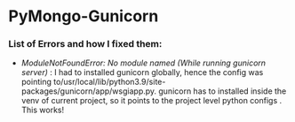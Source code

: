 # PyMongo-Gunicorn

### List of Errors and how I fixed them:

* _ModuleNotFoundError: No module named (While running gunicorn server)_ :
I had to installed gunicorn globally, hence the config was pointing to/usr/local/lib/python3.9/site-packages/gunicorn/app/wsgiapp.py.
gunicorn has to installed inside the venv of current project, so it points to the project level python configs . This works! 
